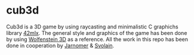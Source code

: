 # cub3d

Cub3d is a 3D game by using raycasting and minimalistic C graphichs library [42mlx](https://github.com/codam-coding-college/MLX42). The general style and graphics of the game has been done by using [Wolfenstein 3D](https://fr.wikipedia.org/wiki/Wolfenstein_3D) as a reference. All the work in this repo has been done in cooperation by [Jarnomer](https://github.com/Jarnomer) & [Svolain](https://github.com/svolain).